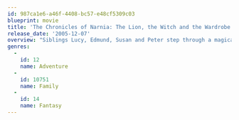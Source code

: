 ```yaml
---
id: 987ca1e6-a46f-4408-bc57-e48cf5309c03
blueprint: movie
title: 'The Chronicles of Narnia: The Lion, the Witch and the Wardrobe'
release_date: '2005-12-07'
overview: "Siblings Lucy, Edmund, Susan and Peter step through a magical wardrobe and find the land of Narnia. There, the they discover a charming, once peaceful kingdom that has been plunged into eternal winter by the evil White Witch, Jadis. Aided by the wise and magnificent lion, Aslan, the children lead Narnia into a spectacular, climactic battle to be free of the Witch's glacial powers forever."
genres:
  -
    id: 12
    name: Adventure
  -
    id: 10751
    name: Family
  -
    id: 14
    name: Fantasy
---
```

